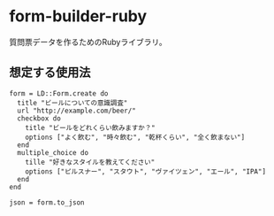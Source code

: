 # form-builder-ruby

質問票データを作るためのRubyライブラリ。

## 想定する使用法

    form = LD::Form.create do
      title "ビールについての意識調査"
      url "http://example.com/beer/"
      checkbox do
        title "ビールをどれくらい飲みますか？"
        options ["よく飲む", "時々飲む", "乾杯くらい", "全く飲まない"]
      end
      multiple_choice do
        tille "好きなスタイルを教えてください"
        options ["ピルスナー", "スタウト", "ヴァイツェン", "エール", "IPA"]
      end
    end
      
    json = form.to_json
